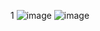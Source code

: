 1
![image](https://user-images.githubusercontent.com/96529109/216808884-1eee434c-6f0f-4596-8d06-4b9c18f28d95.png)
![image](https://user-images.githubusercontent.com/96529109/216808980-8e50c26c-739c-4402-a252-e023d00fbac1.png)

